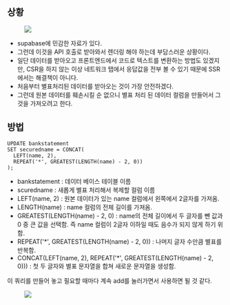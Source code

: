 <h2 data-ke-size="size26">상황</h2>
<p><figure class="imageblock alignCenter" data-ke-mobileStyle="widthOrigin" data-origin-width="1128" data-origin-height="596"><span data-url="https://blog.kakaocdn.net/dn/cQivt0/btsIiSj1YPy/MMfZE4Pcl36c1RKBBVD67k/img.png" data-phocus="https://blog.kakaocdn.net/dn/cQivt0/btsIiSj1YPy/MMfZE4Pcl36c1RKBBVD67k/img.png"><img src="https://blog.kakaocdn.net/dn/cQivt0/btsIiSj1YPy/MMfZE4Pcl36c1RKBBVD67k/img.png" srcset="https://img1.daumcdn.net/thumb/R1280x0/?scode=mtistory2&fname=https%3A%2F%2Fblog.kakaocdn.net%2Fdn%2FcQivt0%2FbtsIiSj1YPy%2FMMfZE4Pcl36c1RKBBVD67k%2Fimg.png" onerror="this.onerror=null; this.src='//t1.daumcdn.net/tistory_admin/static/images/no-image-v1.png'; this.srcset='//t1.daumcdn.net/tistory_admin/static/images/no-image-v1.png';" data-origin-width="1128" data-origin-height="596"/></span></figure>
</p>
<ul style="list-style-type: disc;" data-ke-list-type="disc">
<li>supabase에 민감한 자료가 있다.</li>
<li>그런데 이것을 API 호출로 받아와서 렌더링 해야 하는데 부담스러운 상황이다.</li>
<li>일단 데이터를 받아오고 프론트엔드에서 코드로 텍스트를 변환하는 방법도 있겠지만, CSR을 하지 않는 이상 네트워크 탭에서 응답값을 전부 볼 수 있기 때문에 SSR에서는 해결책이 아니다.</li>
<li>처음부터 별표처리된 데이터를 받아오는 것이 가장 안전하겠다.</li>
<li>그런데 원본 데이터를 훼손시킬 순 없으니 별표 처리 된 데이터 컬럼을 만들어서 그것을 가져오려고 한다.</li>
</ul>
<h2 data-ke-size="size26">방법</h2>
<pre id="code_1719659627202" class="javascript" data-ke-language="javascript" data-ke-type="codeblock"><code>UPDATE bankstatement
SET securedname = CONCAT(
  LEFT(name, 2),
  REPEAT('*', GREATEST(LENGTH(name) - 2, 0))
);</code></pre>
<ul style="list-style-type: disc;" data-ke-list-type="disc">
<li>bankstatement : 데이터 베이스 테이블 이름</li>
<li>scuredname : 새롭게 별표 처리해서 복제할 컬럼 이름</li>
<li>LEFT(name, 2) : 원본 데이터가 있는 name 컬럼에서 왼쪽에서 2글자를 가져옴.</li>
<li>LENGTH(name) : name 컬럼의 전체 길이를 가져옴.</li>
<li>GREATEST(LENGTH(name) - 2, 0) : name의 전체 길이에서 두 글자를 뺀 값과 0 중 큰 값을 선택함. 즉 name 컬럼이 2글자 이하일 때도 음수가 되지 않게 하기 위함.</li>
<li>REPEAT('*', GREATEST(LENGTH(name) - 2, 0)) : 나머지 글자 수만큼 별표를 반복함.</li>
<li>CONCAT(LEFT(name, 2), REPEAT('*', GREATEST(LENGTH(name) - 2, 0))) : 첫 두 글자와 별표 문자열을 합쳐 새로운 문자열을 생성함.</li>
</ul>
<p data-ke-size="size16">이 쿼리를 만들어 놓고 필요할 때마다 계속 add를 눌러가면서 사용하면 될 것 같다.</p>
<p><figure class="imageblock alignCenter" data-ke-mobileStyle="widthOrigin" data-origin-width="942" data-origin-height="560"><span data-url="https://blog.kakaocdn.net/dn/EKZfQ/btsIhUCVFZb/80gHTPwtCoPxX4mQUTnRO1/img.png" data-phocus="https://blog.kakaocdn.net/dn/EKZfQ/btsIhUCVFZb/80gHTPwtCoPxX4mQUTnRO1/img.png"><img src="https://blog.kakaocdn.net/dn/EKZfQ/btsIhUCVFZb/80gHTPwtCoPxX4mQUTnRO1/img.png" srcset="https://img1.daumcdn.net/thumb/R1280x0/?scode=mtistory2&fname=https%3A%2F%2Fblog.kakaocdn.net%2Fdn%2FEKZfQ%2FbtsIhUCVFZb%2F80gHTPwtCoPxX4mQUTnRO1%2Fimg.png" onerror="this.onerror=null; this.src='//t1.daumcdn.net/tistory_admin/static/images/no-image-v1.png'; this.srcset='//t1.daumcdn.net/tistory_admin/static/images/no-image-v1.png';" data-origin-width="942" data-origin-height="560"/></span></figure>
</p>